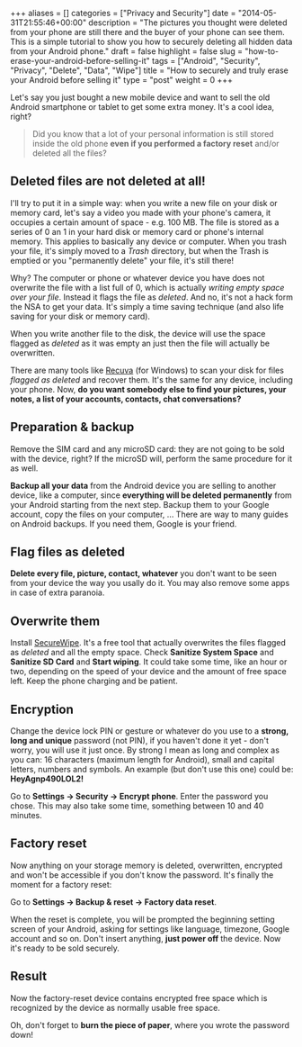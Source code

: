 +++
aliases      = []
categories   = ["Privacy and Security"]
date         = "2014-05-31T21:55:46+00:00"
description  = "The pictures you thought were deleted from your phone are still there and the buyer of your phone can see them. This is a simple tutorial to show you how to securely deleting all hidden data from your Android phone."
draft        = false
highlight    = false
slug         = "how-to-erase-your-android-before-selling-it"
tags         = ["Android", "Security", "Privacy", "Delete", "Data", "Wipe"]
title        = "How to securely and truly erase your Android before selling it"
type         = "post"
weight       = 0
+++


Let's say you just bought a new mobile device and want to sell the old Android
smartphone or tablet to get some extra money. It's a cool idea, right?

> Did you know that a lot of your personal information is still stored inside
> the old phone **even if you performed a factory reset** and/or deleted all the
> files?


## Deleted files are not deleted at all!

I'll try to put it in a simple way: when you write a new file on your disk or
memory card, let's say a video you made with your phone's camera, it occupies a
certain amount of space - e.g. 100 MB. The file is stored as a series of 0 an 1
in your hard disk or memory card or phone's internal memory. This applies to
basically any device or computer. When you trash your file, it's simply moved to
a _Trash_ directory, but when the Trash is emptied or you "permanently delete"
your file, it's still there!

Why? The computer or phone or whatever device you have does not overwrite the
file with a list full of 0, which is actually _writing empty space over your
file_. Instead it flags the file as _deleted_. And no, it's not a hack form the
NSA to get your data. It's simply a time saving technique (and also life saving
for your disk or memory card).

When you write another file to the disk, the device will use the space flagged as _deleted_ as it was empty an just then the file will actually be overwritten.

There are many tools like [Recuva](http://www.piriform.com/recuva) (for Windows)
to scan your disk for files _flagged as deleted_ and recover them. It's the same
for any device, including your phone. Now, **do you want somebody else to find
your pictures, your notes, a list of your accounts, contacts, chat
conversations?**


## Preparation & backup

Remove the SIM card and any microSD card: they are not going to be sold with the
device, right? If the microSD will, perform the same procedure for it as well.

**Backup all your data** from the Android device you are selling to another
device, like a computer, since **everything will be deleted permanently** from
your Android starting from the next step. Backup them to your Google account,
copy the files on your computer, ... There are way to many guides on
Android backups. If you need them, Google is your friend.


## Flag files as deleted

**Delete every file, picture, contact, whatever** you don't want to be seen from
your device the way you usally do it. You may also remove some apps in case of
extra paranoia.


## Overwrite them

Install
[SecureWipe](https://play.google.com/store/apps/details?id=com.pinellascodeworks.securewipe). It's
a free tool that actually overwrites the files flagged as _deleted_ and all the
empty space. Check **Sanitize System Space** and **Sanitize SD Card** and
**Start wiping**. It could take some time, like an hour or two, depending on the
speed of your device and the amount of free space left. Keep the phone charging
and be patient.


## Encryption

Change the device lock PIN or gesture or whatever do you use to a **strong, long
and unique** password (not PIN), if you haven't done it yet - don't worry, you
will use it just once. By strong I mean as long and complex as you can: 16
characters (maximum length for Android), small and capital letters, numbers and
symbols. An example (but don't use this one) could be: **HeyAgnp490LOL2!**

Go to **Settings -> Security -> Encrypt phone**. Enter the password you
chose. This may also take some time, something between 10 and 40 minutes.


## Factory reset

Now anything on your storage memory is deleted, overwritten, encrypted and won't
be accessible if you don't know the password. It's finally the moment for a
factory reset:

Go to **Settings -> Backup & reset -> Factory data reset**.

When the reset is complete, you will be prompted the beginning setting screen of
your Android, asking for settings like language, timezone, Google account and so
on. Don't insert anything, **just power off** the device. Now it's ready to be
sold securely.


## Result

Now the factory-reset device contains encrypted free space which is recognized
by the device as normally usable free space.

Oh, don't forget to **burn the piece of paper**, where you wrote the password
down!
